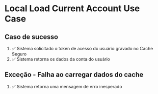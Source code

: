 # Local Load Current Account Use Case

## Caso de sucesso
1. ✅ Sistema solicitado o token de acesso do usuário gravado no Cache Seguro
2. ✅ Sistema retorna os dados da conta do usuário

## Exceção - Falha ao carregar dados do cache
1. ✅ Sistema retorna uma mensagem de erro inesperado